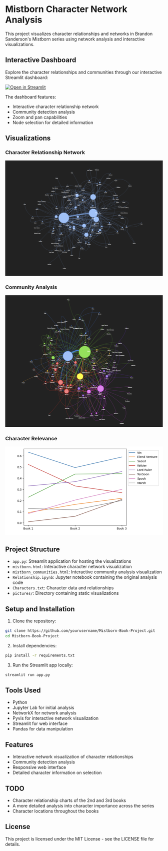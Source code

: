 # Mistborn Character Network Analysis

This project visualizes character relationships and networks in Brandon Sanderson's Mistborn series using network analysis and interactive visualizations.

## Interactive Dashboard

Explore the character relationships and communities through our interactive Streamlit dashboard:

[![Open in Streamlit](https://static.streamlit.io/badges/streamlit_badge_black_white.svg)](https://mistborn-network.streamlit.app/)

The dashboard features:
- Interactive character relationship network
- Community detection analysis
- Zoom and pan capabilities
- Node selection for detailed information


## Visualizations

### Character Relationship Network
![](pictures/Book1Relationships.png)

### Community Analysis
![](pictures/Book1Community.png)

### Character Relevance
![](pictures/SeriesRelevance.png)

## Project Structure

- `app.py`: Streamlit application for hosting the visualizations
- `mistborn.html`: Interactive character network visualization
- `mistborn_communities.html`: Interactive community analysis visualization
- `Relationship.ipynb`: Jupyter notebook containing the original analysis code
- `Characters.txt`: Character data and relationships
- `pictures/`: Directory containing static visualizations

## Setup and Installation

1. Clone the repository:
```bash
git clone https://github.com/yourusername/Mistborn-Book-Project.git
cd Mistborn-Book-Project
```

2. Install dependencies:
```bash
pip install -r requirements.txt
```

3. Run the Streamlit app locally:
```bash
streamlit run app.py
```

## Tools Used

- Python
- Jupyter Lab for initial analysis
- NetworkX for network analysis
- Pyvis for interactive network visualization
- Streamlit for web interface
- Pandas for data manipulation

## Features

- Interactive network visualization of character relationships
- Community detection analysis
- Responsive web interface
- Detailed character information on selection

## TODO
- Character relationship charts of the 2nd and 3rd books
- A more detailed analysis into character importance across the series
- Character locations throughout the books

## License

This project is licensed under the MIT License - see the LICENSE file for details.